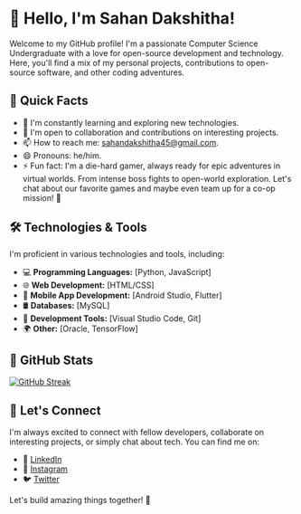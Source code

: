 # 👋 Hello, I'm Sahan Dakshitha!

Welcome to my GitHub profile! I'm a passionate Computer Science Undergraduate with a love for open-source development and technology. Here, you'll find a mix of my personal projects, contributions to open-source software, and other coding adventures.

## 🚀 Quick Facts

- 🌱 I'm constantly learning and exploring new technologies.
- 👯 I'm open to collaboration and contributions on interesting projects.
- 📫 How to reach me: sahandakshitha45@gmail.com.
- 😄 Pronouns: he/him.
- ⚡ Fun fact: I'm a die-hard gamer, always ready for epic adventures in virtual worlds. From intense boss fights to open-world exploration. Let's chat about our favorite games and maybe even team up for a co-op mission! 🚀

## 🛠️ Technologies & Tools

I'm proficient in various technologies and tools, including:

- 💻 **Programming Languages:** [Python, JavaScript]
- 🌐 **Web Development:** [HTML/CSS]
- 📱 **Mobile App Development:** [Android Studio, Flutter]
- 🛢️ **Databases:** [MySQL]
- 🧰 **Development Tools:** [Visual Studio Code, Git]
- 🌍 **Other:** [Oracle, TensorFlow]

## 🌟 GitHub Stats

[![GitHub Streak](https://streak-stats.demolab.com/?user=SahanDakshitha45)](https://git.io/streak-stats)

## 🤝 Let's Connect

I'm always excited to connect with fellow developers, collaborate on interesting projects, or simply chat about tech. You can find me on:

- 💬 [LinkedIn](https://www.linkedin.com/in/sahan-dakshitha45)
- 📸 [Instagram](https://www.instagram.com/sahan_daksh45/)
- 🐦 [Twitter](https://twitter.com/DakshithaSahan)
  

Let's build amazing things together! 🚀

<!--
**SahanDakshitha45/SahanDakshitha45** is a ✨ _special_ ✨ repository because its `README.md` (this file) appears on your GitHub profile.

Here are some ideas to get you started:

- 🔭 I’m currently working on ...
- 🌱 I’m currently learning ...
- 👯 I’m looking to collaborate on ...
- 🤔 I’m looking for help with ...
- 💬 Ask me about ...
- 📫 How to reach me: ...
- 😄 Pronouns: He/Him
- ⚡ Fun fact: ...
-->

